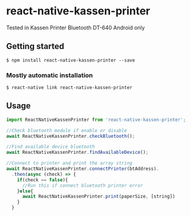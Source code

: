 # react-native-kassen-printer

Tested in Kassen Printer Bluetooth DT-640
Android only

## Getting started

`$ npm install react-native-kassen-printer --save`

### Mostly automatic installation

`$ react-native link react-native-kassen-printer`

## Usage
```javascript
import ReactNativeKassenPrinter from 'react-native-kassen-printer';

//Check bluetooth module if enable or disable
await ReactNativeKassenPrinter.checkBluetooth();

//Find available device bluetooth
await ReactNativeKassenPrinter.findAvailableDevice();

//Connect to printer and print the array string
await ReactNativeKassenPrinter.connectPrinter(btAddress).
  .then(async (check) => {
    if(check == false){
      //Run this if connect bluetooth printer error
    }else{
      await ReactNativeKassenPrinter.print(paperSize, [string])
    }
  }
```

